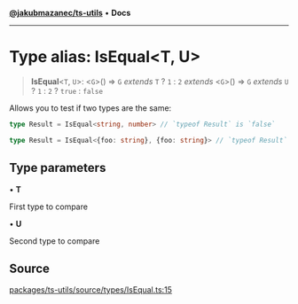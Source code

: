 [**@jakubmazanec/ts-utils**](../README.md) • **Docs**

---

# Type alias: IsEqual\<T, U\>

> **IsEqual**\<`T`, `U`\>: \<`G`\>() => `G` _extends_ `T` ? `1` : `2` _extends_ \<`G`\>() => `G`
> _extends_ `U` ? `1` : `2` ? `true` : `false`

Allows you to test if two types are the same:

```TypeScript
type Result = IsEqual<string, number> // `typeof Result` is `false`
```

```TypeScript
type Result = IsEqual<{foo: string}, {foo: string}> // `typeof Result` is `true`
```

## Type parameters

• **T**

First type to compare

• **U**

Second type to compare

## Source

[packages/ts-utils/source/types/IsEqual.ts:15](https://github.com/jakubmazanec/js-tools/blob/9580d5f68de35b95719fd49b679b2d5576d49582/packages/ts-utils/source/types/IsEqual.ts#L15)

